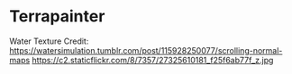 # Terrapainter

Water Texture Credit:
https://watersimulation.tumblr.com/post/115928250077/scrolling-normal-maps
https://c2.staticflickr.com/8/7357/27325610181_f25f6ab77f_z.jpg
